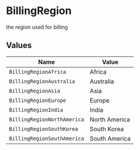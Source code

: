 # BillingRegion

the region used for billing


## Values

| Name                        | Value                       |
| --------------------------- | --------------------------- |
| `BillingRegionAfrica`       | Africa                      |
| `BillingRegionAustralia`    | Australia                   |
| `BillingRegionAsia`         | Asia                        |
| `BillingRegionEurope`       | Europe                      |
| `BillingRegionIndia`        | India                       |
| `BillingRegionNorthAmerica` | North America               |
| `BillingRegionSouthKorea`   | South Korea                 |
| `BillingRegionSouthAmerica` | South America               |